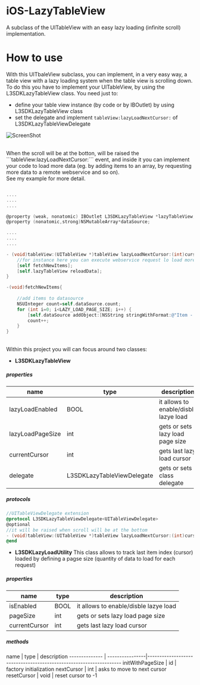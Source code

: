 # iOS-LazyTableView
A subclass of the UITableView with an easy lazy loading (infinite scroll) implementation.

# How to use
With this UITbaleView subclass, you can implement, in a very easy way, a table view with a lazy loading system when the table view is scrolling down.
<br/>
To do this you have to implement your UITableView, by using the L3SDKLazyTableView class.
You need just to:
- define your table view instance (by code or by IBOutlet) by using L3SDKLazyTableView class
- set the delegate and implement ```tableView:lazyLoadNextCursor:``` of L3SDKLazyTableViewDelegate

![ScreenShot](https://raw.github.com/alchimya/iOS-LazyTableView/master/screenshots/iOS-LazyTableView.gif)

<br/>
When the scroll will be at the botton, will be raised the ```tableView:lazyLoadNextCursor:``` event, and inside it you can implement
your code to load more data (eg. by adding items to an array, by requesting more data to a remote webservice and so on).
<br/>
See my example for more detail.

```objectivec

....
....
....

@property (weak, nonatomic) IBOutlet L3SDKLazyTableView *lazyTableView;
@property (nonatomic,strong)NSMutableArray*dataSource;

....
....
....

- (void)tableView:(UITableView *)tableView lazyLoadNextCursor:(int)cursor{
    //for instance here you can execute webservice request lo load more data
    [self fetchNewItems];
    [self.lazyTableView reloadData];
}

-(void)fetchNewItems{
    
    //add items to datasource
    NSUInteger count=self.dataSource.count;
    for (int i=0; i<LAZY_LOAD_PAGE_SIZE; i++) {
        [self.dataSource addObject:[NSString stringWithFormat:@"Item - %lu", count+1]];
        count++;
    }
}
```

<br/>
Within this project you will can focus around two classes:

- <b>L3SDKLazyTableView</b>

<h5>properties</h5>

  name                        |     type                    |   description    
------------------------------| ----------------------------|--------------------------------------------------------
lazyLoadEnabled               | BOOL                        | it allows to enable/disble lazye load
lazyLoadPageSize              | int                         | gets or sets lazy load page size
currentCursor                 | int                         | gets last lazy load cursor
delegate                      | L3SDKLazyTableViewDelegate  | gets or sets class delegate

<h5>protocols</h5>

```objectivec
//UITableViewDelegate extension
@protocol L3SDKLazyTableViewDelegate<UITableViewDelegate>
@optional
//it will be raised when scroll will be at the bottom
- (void)tableView:(UITableView *)tableView lazyLoadNextCursor:(int)cursor;
@end
```

- <b>L3SDKLazyLoadUtility</b>
This class allows to track last item index (cursor) loaded by defining a pagse size (quantity of data to load for each request)

<h5>properties</h5>

  name                        |     type                    |   description    
------------------------------| ----------------------------|--------------------------------------------------------
isEnabled                     | BOOL                        | it allows to enable/disble lazye load
pageSize                      | int                         | gets or sets lazy load page size
currentCursor                 | int                         | gets last lazy load cursor

<h5>methods</h5>
  name                  |     type        |   description    
--------------          | ----------------|-------------------------------------------------------------------
initWithPageSize        | id              | factory initialization
nextCursor              | int             | asks to move to next cursor
resetCursor             | void            | reset cursor to -1
